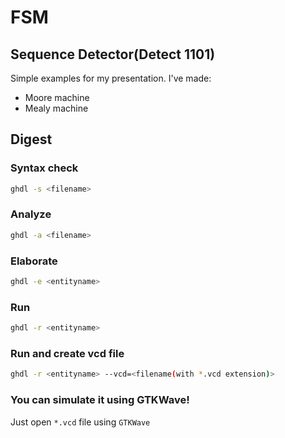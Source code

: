 # FSM
## Sequence Detector(Detect 1101)
Simple examples for my presentation. I've made:
  - Moore machine
  - Mealy machine

## Digest
### Syntax check
```sh
ghdl -s <filename>
```
### Analyze
```sh
ghdl -a <filename>
```
### Elaborate
```sh
ghdl -e <entityname>
```
### Run
```sh
ghdl -r <entityname>
```
### Run and create vcd file   
```sh
ghdl -r <entityname> --vcd=<filename(with *.vcd extension)>
```

### You can simulate it using GTKWave!
Just open `*.vcd` file using `GTKWave`
